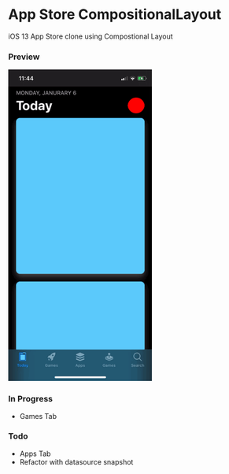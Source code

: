 # App Store CompositionalLayout

iOS 13 App Store clone using Compostional Layout

### Preview

![today](preview/today.GIF)

### In Progress

-   Games Tab

### Todo

-   Apps Tab
-   Refactor with datasource snapshot
